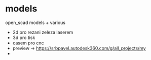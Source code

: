 # models
open_scad models + various

- 2d pro rezani zeleza laserem
- 3d pro tisk
- casem pro cnc
- preview -> https://srbpavel.autodesk360.com/g/all_projects/my
- 
